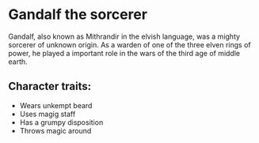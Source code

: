 # Gandalf the sorcerer
Gandalf, also known as Mithrandir in the elvish language, was a mighty sorcerer of unknown origin. As a warden of one of the three elven rings of power, he played a important role in the wars of the third age of middle earth.
## Character traits:
* Wears unkempt beard
* Uses magig staff
* Has a grumpy disposition
* Throws magic around